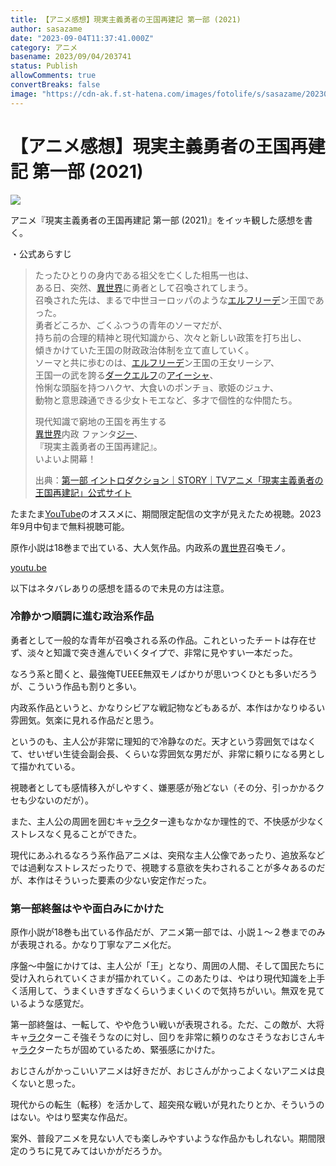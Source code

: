 ```yaml
---
title: 【アニメ感想】現実主義勇者の王国再建記 第一部 (2021)
author: sasazame
date: "2023-09-04T11:37:41.000Z"
category: アニメ
basename: 2023/09/04/203741
status: Publish
allowComments: true
convertBreaks: false
image: "https://cdn-ak.f.st-hatena.com/images/fotolife/s/sasazame/20230904/20230904194245.png"
---
```

# 【アニメ感想】現実主義勇者の王国再建記 第一部 (2021)

![](https://cdn-ak.f.st-hatena.com/images/fotolife/s/sasazame/20230904/20230904194245.png)

アニメ『現実主義勇者の王国再建記 第一部 (2021)』をイッキ観した感想を書く。

<!-- Extended Body -->

・公式あらすじ

> たったひとりの身内である祖父を亡くした相馬一也は、  
> ある日、突然、[異世界](https://d.hatena.ne.jp/keyword/%B0%DB%C0%A4%B3%A6)に勇者として召喚されてしまう。  
> 召喚された先は、まるで中世ヨーロッパのような[エルフリーデ](https://d.hatena.ne.jp/keyword/%A5%A8%A5%EB%A5%D5%A5%EA%A1%BC%A5%C7)ン王国であった。  
> 勇者どころか、ごくふつうの青年のソーマだが、  
> 持ち前の合理的精神と現代知識から、次々と新しい政策を打ち出し、  
> 傾きかけていた王国の財政政治体制を立て直していく。  
> ソーマと共に歩むのは、[エルフリーデ](https://d.hatena.ne.jp/keyword/%A5%A8%A5%EB%A5%D5%A5%EA%A1%BC%A5%C7)ン王国の王女リーシア、  
> 王国一の武を誇る[ダークエルフ](https://d.hatena.ne.jp/keyword/%A5%C0%A1%BC%A5%AF%A5%A8%A5%EB%A5%D5)の[アイーシャ](https://d.hatena.ne.jp/keyword/%A5%A2%A5%A4%A1%BC%A5%B7%A5%E3)、  
> 怜悧な頭脳を持つハクヤ、大食いのポンチョ、歌姫のジュナ、  
> 動物と意思疎通できる少女トモエなど、多才で個性的な仲間たち。
> 
> 現代知識で窮地の王国を再生する  
> [異世界](https://d.hatena.ne.jp/keyword/%B0%DB%C0%A4%B3%A6)内政 ファンタ[ジー](https://d.hatena.ne.jp/keyword/%A5%B8%A1%BC)、  
> 『現実主義勇者の王国再建記』。  
> いよいよ開幕！
> 
> 出典：[第一部 イントロダクション｜STORY｜TVアニメ「現実主義勇者の王国再建記」公式サイト](https://genkoku-anime.com/story/introduction.html)

たまたま[YouTube](https://d.hatena.ne.jp/keyword/YouTube)のオススメに、期間限定配信の文字が見えたため視聴。2023年9月中旬まで無料視聴可能。

原作小説は18巻まで出ている、大人気作品。内政系の[異世界](https://d.hatena.ne.jp/keyword/%B0%DB%C0%A4%B3%A6)召喚モノ。

[youtu.be](https://youtu.be/Quu_0D_gVFY?si=64LurAMi3RH_-bxD)

以下はネタバレありの感想を語るので未見の方は注意。

### 冷静かつ順調に進む政治系作品

勇者として一般的な青年が召喚される系の作品。これといったチートは存在せず、淡々と知識で突き進んでいくタイプで、非常に見やすい一本だった。

なろう系と聞くと、最強俺TUEEE無双モノばかりが思いつくひとも多いだろうが、こういう作品も割りと多い。

内政系作品というと、かなりシビアな戦記物などもあるが、本作はかなりゆるい雰囲気。気楽に見れる作品だと思う。

というのも、主人公が非常に理知的で冷静なのだ。天才という雰囲気ではなくて、せいぜい生徒会副会長、くらいな雰囲気な男だが、非常に頼りになる男として描かれている。

視聴者としても感情移入がしやすく、嫌悪感が殆どない（その分、引っかかるクセも少ないのだが）。

また、主人公の周囲を囲むキャ[ラク](https://d.hatena.ne.jp/keyword/%A5%E9%A5%AF)ター達もなかなか理性的で、不快感が少なくストレスなく見ることができた。

現代にあふれるなろう系作品アニメは、突飛な主人公像であったり、追放系などでは過剰なストレスだったりで、視聴する意欲を失わされることが多々あるのだが、本作はそういった要素の少ない安定作だった。

### 第一部終盤はやや面白みにかけた

原作小説が18巻も出ている作品だが、アニメ第一部では、小説１～２巻までのみが表現される。かなり丁寧なアニメ化だ。

序盤～中盤にかけては、主人公が「王」となり、周囲の人間、そして国民たちに受け入れられていくさまが描かれていく。このあたりは、やはり現代知識を上手く活用して、うまくいきすぎなくらいうまくいくので気持ちがいい。無双を見ているような感覚だ。

第一部終盤は、一転して、やや危うい戦いが表現される。ただ、この敵が、大将キャ[ラク](https://d.hatena.ne.jp/keyword/%A5%E9%A5%AF)ターこそ強そうなのに対し、回りを非常に頼りのなさそうなおじさんキャ[ラク](https://d.hatena.ne.jp/keyword/%A5%E9%A5%AF)ターたちが固めているため、緊張感にかけた。

おじさんがかっこいいアニメは好きだが、おじさんがかっこよくないアニメは良くないと思った。

現代からの転生（転移）を活かして、超突飛な戦いが見れたりとか、そういうのはない。やはり堅実な作品だ。

案外、普段アニメを見ない人でも楽しみやすいような作品かもしれない。期間限定のうちに見てみてはいかがだろうか。
